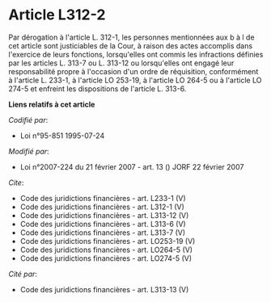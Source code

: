 # Article L312-2

Par dérogation à l'article L. 312-1, les personnes mentionnées aux b à l de cet article sont justiciables de la Cour, à
raison des actes accomplis dans l'exercice de leurs fonctions, lorsqu'elles ont commis les infractions définies par les
articles L. 313-7 ou L. 313-12 ou lorsqu'elles ont engagé leur responsabilité propre à l'occasion d'un ordre de réquisition,
conformément à l'article L. 233-1, à l'article LO 253-19, à l'article LO 264-5 ou à l'article LO 274-5 et enfreint les
dispositions de l'article L. 313-6.

**Liens relatifs à cet article**

_Codifié par_:

  - Loi n°95-851 1995-07-24

_Modifié par_:

  - Loi n°2007-224 du 21 février 2007 - art. 13 () JORF 22 février 2007

_Cite_:

  - Code des juridictions financières - art. L233-1 (V)
  - Code des juridictions financières - art. L312-1 (V)
  - Code des juridictions financières - art. L313-12 (V)
  - Code des juridictions financières - art. L313-6 (V)
  - Code des juridictions financières - art. L313-7 (V)
  - Code des juridictions financières - art. LO253-19 (V)
  - Code des juridictions financières - art. LO264-5 (V)
  - Code des juridictions financières - art. LO274-5 (V)

_Cité par_:

  - Code des juridictions financières - art. L313-13 (V)
